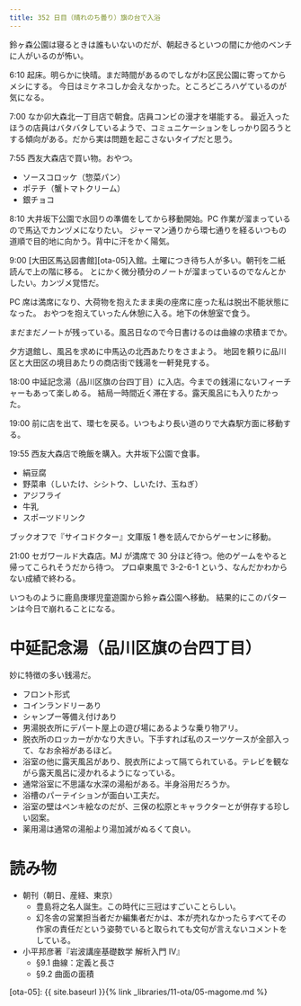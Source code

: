 ```yaml
---
title: 352 日目（晴れのち曇り）旗の台で入浴
---
```


鈴ヶ森公園は寝るときは誰もいないのだが、朝起きるといつの間にか他のベンチに人がいるのが怖い。

6:10 起床。明らかに快晴。まだ時間があるのでしながわ区民公園に寄ってからメシにする。
今日はミケネコしか会えなかった。ところどころハゲているのが気になる。

7:00 なか卯大森北一丁目店で朝食。店員コンビの漫才を堪能する。
最近入ったほうの店員はバタバタしているようで、コミュニケーションをしっかり図ろうとする傾向がある。だから実は問題を起こさないタイプだと思う。

7:55 西友大森店で買い物。おやつ。
* ソースコロッケ（惣菜パン）
* ポテチ（蟹トマトクリーム）
* 銀チョコ

8:10 大井坂下公園で水回りの準備をしてから移動開始。PC 作業が溜まっているので馬込でカンヅメになりたい。
ジャーマン通りから環七通りを経るいつもの道順で目的地に向かう。背中に汗をかく陽気。

9:00 [大田区馬込図書館][ota-05]入館。土曜につき待ち人が多い。朝刊を二紙読んで上の階に移る。
とにかく微分積分のノートが溜まっているのでなんとかしたい。カンヅメ覚悟だ。

PC 席は満席になり、大荷物を抱えたまま奥の座席に座った私は脱出不能状態になった。
おやつを抱えていったん休憩に入る。地下の休憩室で食う。

まだまだノートが残っている。風呂日なので今日書けるのは曲線の求積までか。

夕方退館し、風呂を求めに中馬込の北西あたりをさまよう。
地図を頼りに品川区と大田区の境目あたりの商店街で銭湯を一軒発見する。

18:00 中延記念湯（品川区旗の台四丁目）に入店。今までの銭湯にないフィーチャーもあって楽しめる。
結局一時間近く滞在する。露天風呂にも入りたかった。

19:00 前に店を出て、環七を戻る。いつもより長い道のりで大森駅方面に移動する。

19:55 西友大森店で晩飯を購入。大井坂下公園で食事。
* 絹豆腐
* 野菜串（しいたけ、シシトウ、しいたけ、玉ねぎ）
* アジフライ
* 牛乳
* スポーツドリンク

ブックオフで『サイコドクター』文庫版 1 巻を読んでからゲーセンに移動。

21:00 セガワールド大森店。MJ が満席で 30 分ほど待つ。他のゲームをやると帰ってこられそうだから待つ。
プロ卓東風で 3-2-6-1 という、なんだかわからない成績で終わる。

いつものように鹿島庚塚児童遊園から鈴ヶ森公園へ移動。
結果的にこのパターンは今日で崩れることになる。

# 中延記念湯（品川区旗の台四丁目）

妙に特徴の多い銭湯だ。

* フロント形式
* コインランドリーあり
* シャンプー等備え付けあり
* 男湯脱衣所にデパート屋上の遊び場にあるような乗り物アリ。
* 脱衣所のロッカーがかなり大きい。下手すれば私のスーツケースが全部入って、なお余裕があるほど。
* 浴室の他に露天風呂があり、脱衣所によって隔てられている。テレビを観ながら露天風呂に浸かれるようになっている。
* 通常浴室に不思議な水深の湯船がある。半身浴用だろうか。
* 浴槽のパーテイションが面白い工夫だ。
* 浴室の壁はペンキ絵なのだが、三保の松原とキャラクターとが併存する珍しい図案。
* 薬用湯は通常の湯船より湯加減がぬるくて良い。

# 読み物

* 朝刊（朝日、産経、東京）
  * 豊島将之名人誕生。この時代に三冠はすごいことらしい。
  * 幻冬舎の営業担当者だか編集者だかは、本が売れなかったらすべてその作家の責任だという姿勢でいると取られても文句が言えないコメントをしている。
* 小平邦彦著『岩波講座基礎数学 解析入門 IV』
  * §9.1 曲線：定義と長さ
  * §9.2 曲面の面積

[ota-05]: {{ site.baseurl }}{% link _libraries/11-ota/05-magome.md %}

